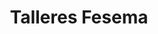 ---
title: "Talleres Fesema"
url: /alcala-de-henares/talleres-fesema/
shop: reparación de automóviles
---